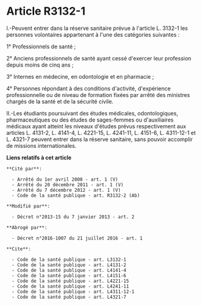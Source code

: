 # Article R3132-1

I.-Peuvent entrer dans la réserve sanitaire prévue à l'article L. 3132-1 les personnes volontaires appartenant à l'une des
catégories suivantes : 

1° Professionnels de santé ; 

2° Anciens professionnels de santé ayant cessé d'exercer leur profession depuis moins de cinq ans ; 

3° Internes en médecine, en odontologie et en pharmacie ; 

4° Personnes répondant à des conditions d'activité, d'expérience professionnelle ou de niveau de formation fixées par arrêté
des ministres chargés de la santé et de la sécurité civile. 

II.-Les étudiants poursuivant des études médicales, odontologiques, pharmaceutiques ou des études de sages-femmes ou
d'auxiliaires médicaux ayant atteint les niveaux d'études prévus respectivement aux articles L. 4131-2, L. 4141-4, L.
4221-15, L. 4241-11, L. 4151-6, 
L. 4311-12-1 et L. 4321-7 peuvent entrer dans la réserve sanitaire, sans pouvoir accomplir de missions internationales.

**Liens relatifs à cet article**

	**Cité par**:

	  - Arrêté du 1er avril 2008 - art. 1 (V)
	  - Arrêté du 20 décembre 2011 - art. 1 (V)
	  - Arrêté du 7 décembre 2012 - art. 1 (V)
	  - Code de la santé publique - art. R3132-2 (Ab)

	**Modifié par**:

	  - Décret n°2013-15 du 7 janvier 2013 - art. 2

	**Abrogé par**:

	  - Décret n°2016-1007 du 21 juillet 2016 - art. 1

	**Cite**:

	  - Code de la santé publique - art. L3132-1
	  - Code de la santé publique - art. L4131-2
	  - Code de la santé publique - art. L4141-4
	  - Code de la santé publique - art. L4151-6
	  - Code de la santé publique - art. L4221-15
	  - Code de la santé publique - art. L4241-11
	  - Code de la santé publique - art. L4311-12-1
	  - Code de la santé publique - art. L4321-7

